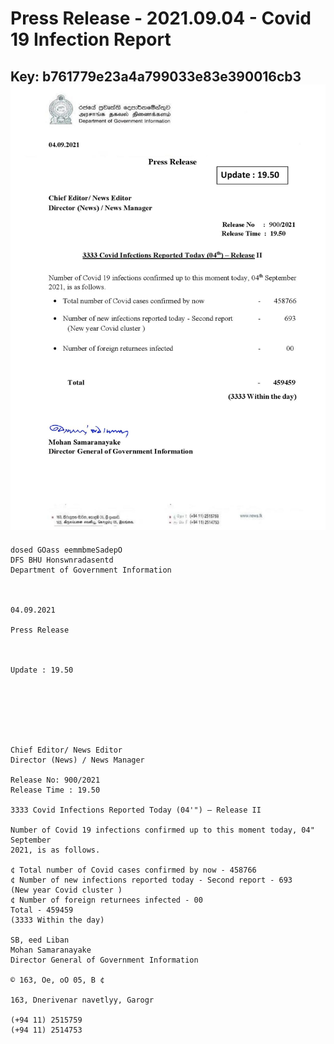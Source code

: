 # Press Release - 2021.09.04 - Covid 19 Infection Report 
Key: b761779e23a4a799033e83e390016cb3 
![img](img/b761779e23a4a799033e83e390016cb3.jpg)
---
```
dosed GOass eemmbmeSadepO
DFS BHU Honswnradasentd
Department of Government Information

 

04.09.2021

Press Release

 

Update : 19.50

 

 

 

Chief Editor/ News Editor
Director (News) / News Manager

Release No: 900/2021
Release Time : 19.50

3333 Covid Infections Reported Today (04'") — Release II

Number of Covid 19 infections confirmed up to this moment today, 04" September
2021, is as follows.

¢ Total number of Covid cases confirmed by now - 458766
¢ Number of new infections reported today - Second report - 693
(New year Covid cluster )
¢ Number of foreign returnees infected - 00
Total - 459459
(3333 Within the day)

SB, eed Liban
Mohan Samaranayake
Director General of Government Information

© 163, Oe, oO 05, B ¢

163, Dnerivenar navetlyy, Garogr

(+94 11) 2515759
(+94 11) 2514753

 

```
